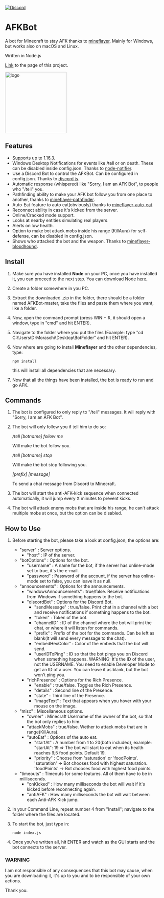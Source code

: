 [![Discord](https://img.shields.io/badge/Chat-Discord-blue.svg)](https://discord.gg/JQeVxbQT5G)
# AFKBot
A bot for Minecraft to stay AFK thanks to [mineflayer](https://github.com/PrismarineJS/mineflayer). Mainly for Windows, but works also on macOS and Linux.

Written in Node.js

[Link](https://drmoraschi.github.io/AFKBot/) to the page of this project.

<img alt="logo" src="https://github.com/DrMoraschi/AFKBot/raw/master/projectlogo.jpg" height="200" />

## Features

 * Supports up to 1.16.3.
 * Windows Desktop Notifications for events like /tell or on death. These can be disabled inside config.json. Thanks to [node-notifier](https://github.com/mikaelbr/node-notifier).
 * Use a Discord Bot to control the AFKBot. Can be configured in config.json. Thanks to [discord.js](https://github.com/discordjs/discord.js).
 * Automatic response (whispered) like "Sorry, I am an AFK Bot", to people who "/tell" you.
 * Pathfinding ability to make your AFK bot follow you from one place to another, thanks to [mineflayer-pathfinder](https://github.com/Karang/mineflayer-pathfinder).
 * Auto-Eat feature to auto eat(obviously) thanks to [mineflayer-auto-eat](https://github.com/LINKdiscordd/mineflayer-auto-eat).
 * Reconnect ability in case it's kicked from the server.
 * Online/Cracked mode support.
 * Looks at nearby entities simulating real players.
 * Alerts on low health.
 * Option to make bot attack mobs inside his range (KillAura) for self-defense, can be disabled in config.json.
 * Shows who attacked the bot and the weapon. Thanks to [mineflayer-bloodhound](https://github.com/Nixes/mineflayer-bloodhound).

## Install

 1. Make sure you have installed **Node** on your PC, once you have installed it, you can proceed to the next step. You can download Node [here](https://nodejs.org/).
 1. Create a folder somewhere in you PC.
 2. Extract the downloaded .zip in the folder, there should be a folder named AFKBot-master, take the files and paste them where you want, like a folder.
 3. Now, open the command prompt (press WIN + R, it should open a window, type in "cmd" and hit ENTER).
 4. Navigate to the folder where you put the files (Example: type "cd C:\Users\DrMoraschi\Desktop\BotFolder" and hit ENTER).
 5. Now where are going to install **Mineflayer** and the other dependencies, type:
	
	`npm install`
    
    this will install all dependencies that are necessary.

 6. Now that all the things have been installed, the bot is ready to run and go AFK.

## Commands

 1. The bot is configured to only reply to "/tell" messages. It will reply with "Sorry, I am an AFK Bot".
 2. The bot will only follow you if tell him to do so:
	
	*/tell [botname] follow me*

	Will make the bot follow you.

	*/tell [botname] stop*

	Will make the bot stop following you.
	
	*[prefix] [message]*
	
	To send a chat message from Discord to Minecraft.

 3. The bot will start the anti-AFK-kick sequence when connected automatically, it will jump every X minutes to prevent kicks.
 4. The bot will attack enemy mobs that are inside his range, he can't attack multiple mobs at once, but the option can be disabled.
 
## How to Use

 1. Before starting the bot, please take a look at config.json, the options are:
 	* "server" : Server options.
		* "host" : IP of the server.
	* "botOptions" : Options for the bot.
		* "username" : A name for the bot, if the server has online-mode set to true, it's the e-mail.
		* "password" : Password of the account, if the server has online-mode set to false, you can leave it as null.
	* "announcements" : Options for the announcements.
		* "windowsAnnouncements" : true/false. Receive notifications from Windows if something happens to the bot.
		* "discordBot" : Options for the Discord Bot.
			* "sendMessage" : true/false. Print chat in a channel with a bot and receive notifications if something happens to the bot.
			* "token" : Token of the bot.
			* "channelID" : ID of the channel where the bot will print the chat, or where it will listen for commands.
			* "prefix" : Prefix of the bot for the commands. Can be left as blank(It will send every message to the chat).
			* "embedHexColor" : Color of the embeds that the bot will send.
			* "userIDToPing" : ID so that the bot pings you on Discord when something happens. WARNING: It's the ID of the user, not the USERNAME. You need to enable Developer Mode to get an ID of a user. You can leave it as blank, but the bot won't ping you.
		* "richPresence" : Options for the Rich Presence.
			* "enable" : true/false. Toggles the Rich Presence.
			* "details" : Second line of the Presence.
			* "state" : Third line of the Presence.
			* "imageText" : Text that appears when you hover with your mouse on the image.
	* "misc" : Miscellaneous options.
		* "owner" : Minecraft Username of the owner of the bot, so that the bot only replies to him.
		* "attackMobs" : true/false. Wether to attack mobs that are in range(KillAura).
		* "autoEat" : Options of the auto eat.
			* "startAt" : A number from 1 to 20(both included), example: "startAt": 19 => The bot will start to eat when its health reaches 9,5 food points. Default 19.
			* "priority" : Choose from 'saturation' or 'foodPoints'. 'saturation' -> Bot chooses food with highest saturation. 'foodPoints' -> Bot chooses food with highest food points.
	* "timeouts" : Timeouts for some features. All of them have to be in milliseconds.
		* "onKicked" : How many milliseconds the bot will wait if it's kicked before reconnecting again.
		* "antiAFK" : How many milliseconds the bot will wait between each Anti-AFK Kick jump.
 2. In your Command Line, repeat number 4 from "Install"; navigate to the folder where the files are located.
 3. To start the bot, just type in:
	
	```node index.js```

 3. Once you've written all, hit ENTER and watch as the GUI starts and the bot connects to the server.

 ### WARNING
 
  I am not responsible of any consequences that this bot may cause, when you are downloading it, it's up to you and to be responsible of your own actions.
  
  Thank you.
